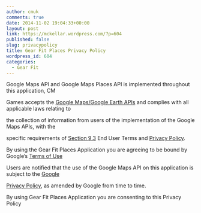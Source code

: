 ```yaml
---
author: cmuk
comments: true
date: 2014-11-02 19:04:33+00:00
layout: post
link: https://mckellar.wordpress.com/?p=604
published: false
slug: privacypolicy
title: Gear Fit Places Privacy Policy
wordpress_id: 604
categories:
  - Gear Fit
---
```


Google Maps API and Google Maps Places API is implemented throughout this application, CM

Games accepts the [Google Maps/Google Earth APIs](https://developers.google.com/maps/terms) and complies with all applicable laws relating to

the collection of information from users of the implementation of the Google Maps APIs, with the

specific requirements of [Section 9.3](https://developers.google.com/maps/terms) End User Terms and [Privacy Policy](http://www.google.com/privacy.html).

By using the Gear Fit Places Application you are agreeing to be bound by Google’s [Terms of Use](https://developers.google.com/maps/terms)

Users are notified that the use of the Google Maps API on this application is subject to the [Google ](http://www.google.com/privacy.html)

[Privacy Policy](http://www.google.com/privacy.html), as amended by Google from time to time.

By using Gear Fit Places Application you are consenting to this Privacy Policy
